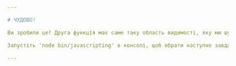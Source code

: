 ```yaml
---

# ЧУДОВО!

Ви зробили це! Друга функція має саме таку область видимості, яку ми шукали.

Запустіть 'node bin/javascripting' в консолі, щоб обрати наступне завдання.

---
```

